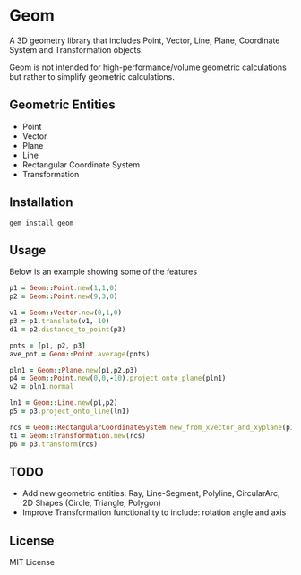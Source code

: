 # Geom

A 3D geometry library that includes Point, Vector, Line, Plane, Coordinate System and Transformation objects.

Geom is not intended for high-performance/volume geometric calculations but rather to simplify geometric calculations.

## Geometric Entities

* Point
* Vector
* Plane
* Line
* Rectangular Coordinate System
* Transformation

## Installation

    gem install geom

## Usage

Below is an example showing some of the features


```ruby
p1 = Geom::Point.new(1,1,0)
p2 = Geom::Point.new(9,3,0)

v1 = Geom::Vector.new(0,1,0)
p3 = p1.translate(v1, 10)
d1 = p2.distance_to_point(p3)

pnts = [p1, p2, p3]
ave_pnt = Geom::Point.average(pnts)

pln1 = Geom::Plane.new(p1,p2,p3)
p4 = Geom::Point.new(0,0,-10).project_onto_plane(pln1)
v2 = pln1.normal

ln1 = Geom::Line.new(p1,p2)
p5 = p3.project_onto_line(ln1)

rcs = Geom::RectangularCoordinateSystem.new_from_xvector_and_xyplane(p1,v1, v2)
t1 = Geom::Transformation.new(rcs)
p6 = p3.transform(rcs)
```

## TODO

* Add new geometric entities: Ray, Line-Segment, Polyline, CircularArc, 2D Shapes (Circle, Triangle, Polygon)
* Improve Transformation functionality to include: rotation angle and axis

## License

MIT License
